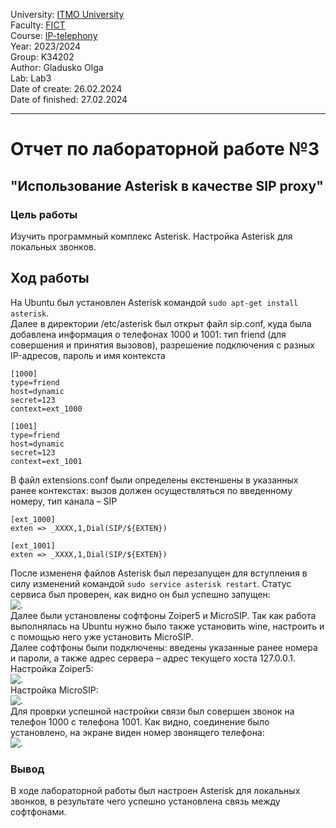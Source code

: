 University: [ITMO University](https://itmo.ru/ru/)  
Faculty: [FICT](https://fict.itmo.ru)  
Course: [IP-telephony](https://github.com/itmo-ict-faculty/ip-telephony)  
Year: 2023/2024  
Group: K34202  
Author: Gladusko Olga  
Lab: Lab3  
Date of create: 26.02.2024  
Date of finished: 27.02.2024  

---
# Отчет по лабораторной работе №3  
## "Использование Asterisk в качестве SIP proxy"  

### Цель работы  
Изучить программный комплекс Asterisk. Настройка Asterisk для локальных звонков.  

## Ход работы 
На Ubuntu был установлен Asterisk командой ```sudo apt-get install asterisk```.  
Далее в директории /etc/asterisk был открыт файл sip.conf, куда была добавлена информация о телефонах 1000 и 1001: 
тип friend (для совершения и принятия вызовов), разрешение подключения с разных IP-адресов, пароль и имя контекста  
```
[1000]
type=friend
host=dynamic
secret=123
context=ext_1000

[1001]
type=friend
host=dynamic
secret=123
context=ext_1001
```  
В файл extensions.conf были определены екстеншены в указанных ранее контекстах: 
вызов должен осуществляться по введенному номеру, тип канала – SIP  
```
[ext_1000]
exten => _XXXX,1,Dial(SIP/${EXTEN})

[ext_1001]
exten => _XXXX,1,Dial(SIP/${EXTEN})
```  
После измененя файлов Asterisk был перезапущен для вступления в силу изменений командой 
```sudo service asterisk restart```. Статус сервиса был проверен, как видно он был успешно запущен:  
![.](https://github.com/OlgaGladushko/2023_2024-ip-telephony-k34202-gladushko_o/blob/main/lab3/imgs/status.jpg)  
Далее были установлены софтфоны Zoiper5 и MicroSIP. Так как работа выполнялась на Ubuntu нужно было также установить wine, настроить и с помощью него уже установить MicroSIP.  
Далее софтфоны были подключены: введены указанные ранее номера и пароли, а также адрес сервера – адрес текущего хоста 127.0.0.1.  
Настройка Zoiper5:  
![.](https://github.com/OlgaGladushko/2023_2024-ip-telephony-k34202-gladushko_o/blob/main/lab3/imgs/Zoiper5.jpg)  
Настройка MicroSIP:  
![.](https://github.com/OlgaGladushko/2023_2024-ip-telephony-k34202-gladushko_o/blob/main/lab3/imgs/MicroSIP.jpg)  
Для проврки успешной настройки связи был совершен звонок на телефон 1000 с телефона 1001. Как видно, соединение было установлено, на экране виден номер звонящего телефона:  
![.](https://github.com/OlgaGladushko/2023_2024-ip-telephony-k34202-gladushko_o/blob/main/lab3/imgs/call.jpg)  

### Вывод  
В ходе лабораторной работы был настроен Asterisk для локальных звонков, в результате чего успешно установлена связь между софтфонами.
